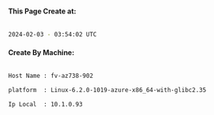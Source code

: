 
   
#### This Page Create at:

```bash

2024-02-03 - 03:54:02 UTC

```

#### Create By Machine:

```bash

Host Name : fv-az738-902

platform  : Linux-6.2.0-1019-azure-x86_64-with-glibc2.35

Ip Local  : 10.1.0.93

```

